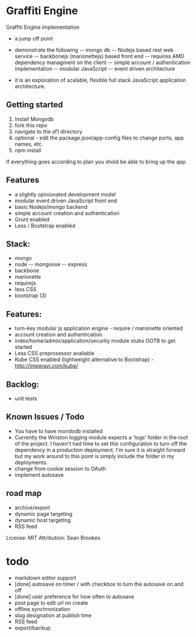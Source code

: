 Graffiti Engine
===========

Graffiti Engine implementation


- a jump off point
- demonstrate the following
-- mongo db
-- Nodejs based rest web service
-- backbonejs (marionettejs) based front end
-- requires AMD dependency managment on the client
-- simple account / authentication implementation
-- modular JavaScript
-- event driven architecture



- it is an exploration of scalable, flexible full stack JavaScript application architecture.

## Getting started
1) Install Mongodb
2) fork this repo
3) navigate to the sf1 directory
4) optional - edit the package.json/app-config files to change ports, app names, etc.
5) npm install

If everything goes according to plan you shold be able to bring up the app.


## Features
- a slightly opinionated development model
- modular event driven JavaScript front end
- basic Nodejs/mongo backend
- simple account creation and authentication
- Grunt enabled
- Less / Bootstrap enabled


## Stack:
- mongo
- node
-- mongoose
-- express
- backbone
- marionette
- requirejs
- less CSS
- bootstrap (3)

## Features:
- turn-key modular js application engine - require / marionette  oriented
- account creation and authentication
- index/home/admin/application/security module stubs OOTB to get started
- Less CSS preprosessor available
- Kube CSS enabled (lightweight alternative to Bootstrap) - http://imperavi.com/kube/

## Backlog:
- unit tests

## Known Issues / Todo
- You have to have mondodb installed
- Currently the Winston logging module expects a 'logs' folder in the root of the project.  I haven't had time to set this configuration to turn off the dependency in a production deployment.
I'm sure it is straight forward but my work around to this point is simply include the folder in my deployments.
- change from cookie session to OAuth
- implement autosave

## road map
- archive/export
- dynamic page targeting
- dynamic host targeting
- RSS feed

License: MIT
Attribution: Sean Brookes


# todo
- markdown editor support
- [done] autosave on timer /  with checkbox to turn the autosave on and off
- [done] user preference for how often to autosave
- post page to edit url on create
- offline synchronization
- slug designation at publish time
- RSS feed
- export/backup